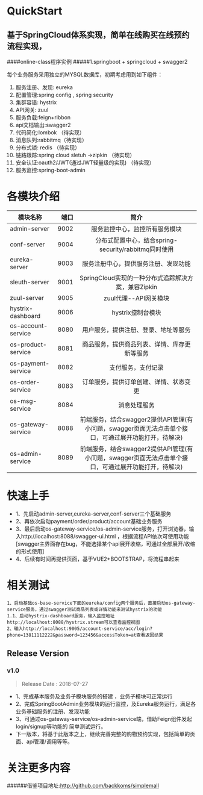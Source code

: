 # QuickStart
## 基于SpringCloud体系实现，简单在线购买在线预约流程实现，
####online-class程序实例
#####1.springboot + springcloud + swagger2


每个业务服务采用独立的MYSQL数据库，初期考虑用到如下组件：
1. 服务注册、发现: eureka
2. 配置管理:spring config , spring security
3. 集群容错: hystrix
4. API网关: zuul
5. 服务负载:feign+ribbon
6. api文档输出:swagger2
7. 代码简化:lombok （待实现）
8. 消息队列:rabbitmq（待实现）
9. 分布式锁: redis （待实现）
10. 链路跟踪:spring cloud sletuh ->zipkin （待实现）
11. 安全认证:oauth2/JWT(通过JWT轻量级的实现) （待实现）
12. 服务监控:spring-boot-admin


# 各模块介绍

| 模块名称        | 端口   |  简介  |
| --------   | -----:  | :----:  |
| admin-server      | 9002   |   服务监控中心，监控所有服务模块    |
| conf-server        |   9004   |   分布式配置中心，结合spring-security/rabbitmq同时使用   |
| eureka-server        |    9003    |  服务注册中心，提供服务注册、发现功能  |
| sleuth-server        |    9001    |  SpringCloud实现的一种分布式追踪解决方案，兼容Zipkin  |
| zuul-server        |    9005    |  zuul代理--API网关模块  |
| hystrix-dashboard        |    9006    |  hystrix控制台模块  |
| os-account-service        |    8080    |  用户服务，提供注册、登录、地址等服务  |
| os-product-service       |    8081    |  商品服务，提供商品列表、详情、库存更新等服务  |
| os-payment-service    |    8082    |  支付服务，支付记录  |
| os-order-service        |    8083    |  订单服务，提供订单创建、详情、状态变更  |
| os-msg-service        |    8084    |  消息处理服务  |
| os-gateway-service        |    8088    |  前端服务，结合swagger2提供API管理(有小问题，swagger页面无法点击单个接口，可通过展开功能打开，待解决)  |
| os-admin-service        |    8089    |  前端服务，结合swagger2提供API管理(有小问题，swagger页面无法点击单个接口，可通过展开功能打开，待解决)  |


# 快速上手
- 1、先启动admin-server,eureka-server,conf-server三个基础服务
- 2、再依次启动payment/order/product/account基础业务服务
- 3、最后启动os-gateway-service/os-admin-service服务，打开浏览器，输入http://localhost:8088/swagger-ui.html ，根据流程API依次可使用功能[swagger主界面存在bug，不能选择某个api展开收缩，可通过全部展开/收缩的形式使用]
- 4、后续有时间再提供页面，基于VUE2+BOOTSTRAP，将流程串起来

# 相关测试
	1、启动基础os-base-service下面的eureka/config两个服务后，直接启动os-gateway-service服务，通过swagger测试商品列表或详情功能来测试hystrix的功能
	1.1、启动hystrix-dashboard服务，输入监控地址http://localhost:8088/hystrix.stream可以查看监控视图
	2、输入http://localhost:9005/account-service/acc/login?phone=13811112222&password=123456&accessToken=at查看返回结果

## Release Version
### v1.0

> Release Date : 2018-07-27
- 1、完成基本服务及业务子模块服务的搭建 ，业务子模块可正常运行
- 2、完成SpringBootAdmin业务模块的运行监控，及Eureka服务运行，满足各业务基础服务的注册、发现功能
- 3、可通过os-gateway-service/os-admin-service端，借助Feign组件发起login/signup等功能的 简单测试运行。
- 下一版本，将基于此版本之上，继续完善完整的购物预约实现，包括简单的页面、api管理/调用等等。


# 关注更多内容
######借鉴项目地址:http://github.com/backkoms/simplemall
